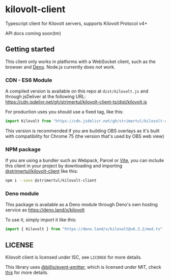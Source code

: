 # kilovolt-client

Typescript client for Kilovolt servers, supports Kilovolt Protocol v4+

API docs coming soon(tm)

## Getting started

This client only works in platforms with a WebSocket client, such as the browser and [Deno](https://deno.land/). Node.js currently does not work.

### CDN - ES6 Module

A compiled version is available on this repo at `dist/kilovolt.js` and through jsDeliver at the following URL: https://cdn.jsdelivr.net/gh/strimertul/kilovolt-client-ts/dist/kilovolt.js

For production uses you should use a fixed tag, like this:

```ts
import Kilovolt from "https://cdn.jsdelivr.net/gh/strimertul/kilovolt-client-ts@6.3.2/dist/kilovolt.js"
```

This version is recommended if you are building OBS overlays as it's built with compatibility for Chrome 75 (the version that's used by OBS web view)

### NPM package
If you are using a bundler such as Webpack, Parcel or [Vite](https://vitejs.dev/), you can include this client in your project by downloading and importing [@strimertul/kilovolt-client](https://www.npmjs.com/package/@strimertul/kilovolt-client) like this:

```sh
npm i --save @strimertul/kilovolt-client
```

### Deno module

This package is available as a Deno module through Deno's own hosting service as https://deno.land/x/kilovolt

To use it, simply import it like this:

```ts
import { Kilovolt } from "https://deno.land/x/kilovolt@v6.3.2/mod.ts"
```

## LICENSE

Kilovolt client is licensed under ISC, see `LICENSE` for more details.

This library uses [@billjs/event-emitter](https://github.com/billjs/event-emitter), which is licensed under MIT, check [this](https://github.com/billjs/event-emitter/blob/master/LICENSE) for more details.
